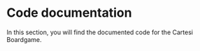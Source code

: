 # Code documentation

In this section, you will find the documented code for the Cartesi Boardgame.
